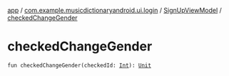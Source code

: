 [app](../../index.md) / [com.example.musicdictionaryandroid.ui.login](../index.md) / [SignUpViewModel](index.md) / [checkedChangeGender](./checked-change-gender.md)

# checkedChangeGender

`fun checkedChangeGender(checkedId: `[`Int`](https://kotlinlang.org/api/latest/jvm/stdlib/kotlin/-int/index.html)`): `[`Unit`](https://kotlinlang.org/api/latest/jvm/stdlib/kotlin/-unit/index.html)